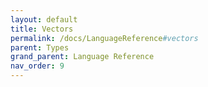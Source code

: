 ```yaml
---
layout: default
title: Vectors
permalink: /docs/LanguageReference#vectors
parent: Types
grand_parent: Language Reference
nav_order: 9
---
```

